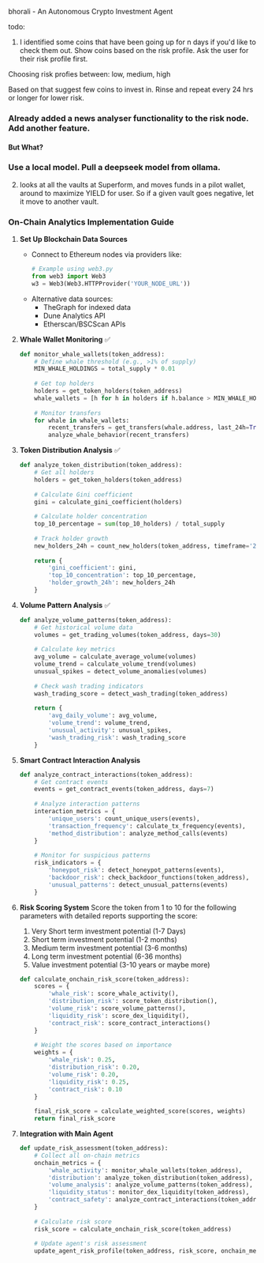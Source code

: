 bhorali - An Autonomous Crypto Investment Agent

todo:

 1.  I identified some coins that have been going up for n days if you'd like to check them out.
 Show coins based on the risk profile. Ask the user for their risk profile first.

 Choosing risk profies between: low, medium, high

Based on that suggest few coins to invest in.
Rinse and repeat every 24 hrs or longer for lower risk.

### Already added a news analyser functionality to the risk node. Add another feature.
#### But What?

### Use a local model. Pull a deepseek model from ollama.


2. looks at all the vaults at Superform, and moves funds in a pilot wallet, around to maximize YIELD for user. So if a given vault goes negative, let it move to another vault.

### On-Chain Analytics Implementation Guide

1. **Set Up Blockchain Data Sources**
   - Connect to Ethereum nodes via providers like:
     ```python
     # Example using web3.py
     from web3 import Web3
     w3 = Web3(Web3.HTTPProvider('YOUR_NODE_URL'))
     ```
   - Alternative data sources:
     - TheGraph for indexed data
     - Dune Analytics API
     - Etherscan/BSCScan APIs

2. **Whale Wallet Monitoring** ✅
   ```python
   def monitor_whale_wallets(token_address):
       # Define whale threshold (e.g., >1% of supply)
       MIN_WHALE_HOLDINGS = total_supply * 0.01
       
       # Get top holders
       holders = get_token_holders(token_address)
       whale_wallets = [h for h in holders if h.balance > MIN_WHALE_HOLDINGS]
       
       # Monitor transfers
       for whale in whale_wallets:
           recent_transfers = get_transfers(whale.address, last_24h=True)
           analyze_whale_behavior(recent_transfers)
   ```

3. **Token Distribution Analysis** ✅
   ```python
   def analyze_token_distribution(token_address):
       # Get all holders
       holders = get_token_holders(token_address)
       
       # Calculate Gini coefficient
       gini = calculate_gini_coefficient(holders)
       
       # Calculate holder concentration
       top_10_percentage = sum(top_10_holders) / total_supply
       
       # Track holder growth
       new_holders_24h = count_new_holders(token_address, timeframe='24h')
       
       return {
           'gini_coefficient': gini,
           'top_10_concentration': top_10_percentage,
           'holder_growth_24h': new_holders_24h
       }
   ```

4. **Volume Pattern Analysis** ✅
   ```python
   def analyze_volume_patterns(token_address):
       # Get historical volume data
       volumes = get_trading_volumes(token_address, days=30)
       
       # Calculate key metrics
       avg_volume = calculate_average_volume(volumes)
       volume_trend = calculate_volume_trend(volumes)
       unusual_spikes = detect_volume_anomalies(volumes)
       
       # Check wash trading indicators
       wash_trading_score = detect_wash_trading(token_address)
       
       return {
           'avg_daily_volume': avg_volume,
           'volume_trend': volume_trend,
           'unusual_activity': unusual_spikes,
           'wash_trading_risk': wash_trading_score
       }
   ```

6. **Smart Contract Interaction Analysis**
   ```python
   def analyze_contract_interactions(token_address):
       # Get contract events
       events = get_contract_events(token_address, days=7)
       
       # Analyze interaction patterns
       interaction_metrics = {
           'unique_users': count_unique_users(events),
           'transaction_frequency': calculate_tx_frequency(events),
           'method_distribution': analyze_method_calls(events)
       }
       
       # Monitor for suspicious patterns
       risk_indicators = {
           'honeypot_risk': detect_honeypot_patterns(events),
           'backdoor_risk': check_backdoor_functions(token_address),
           'unusual_patterns': detect_unusual_patterns(events)
       }
   ```

7. **Risk Scoring System**
Score the token from 1 to 10 for the following parameters with detailed reports
supporting the score:
    1. Very Short term investment potential (1-7 Days)
    2. Short term investment potential (1-2 months)
    3. Medium term investment potential (3-6 months)
    4. Long term investment potential (6-36 months)
    5. Value investment potential (3-10 years or maybe more)
    
   ```python
   def calculate_onchain_risk_score(token_address):
       scores = {
           'whale_risk': score_whale_activity(),
           'distribution_risk': score_token_distribution(),
           'volume_risk': score_volume_patterns(),
           'liquidity_risk': score_dex_liquidity(),
           'contract_risk': score_contract_interactions()
       }
       
       # Weight the scores based on importance
       weights = {
           'whale_risk': 0.25,
           'distribution_risk': 0.20,
           'volume_risk': 0.20,
           'liquidity_risk': 0.25,
           'contract_risk': 0.10
       }
       
       final_risk_score = calculate_weighted_score(scores, weights)
       return final_risk_score
   ```

8. **Integration with Main Agent**
   ```python
   def update_risk_assessment(token_address):
       # Collect all on-chain metrics
       onchain_metrics = {
           'whale_activity': monitor_whale_wallets(token_address),
           'distribution': analyze_token_distribution(token_address),
           'volume_analysis': analyze_volume_patterns(token_address),
           'liquidity_status': monitor_dex_liquidity(token_address),
           'contract_safety': analyze_contract_interactions(token_address)
       }
       
       # Calculate risk score
       risk_score = calculate_onchain_risk_score(token_address)
       
       # Update agent's risk assessment
       update_agent_risk_profile(token_address, risk_score, onchain_metrics)
   ```


